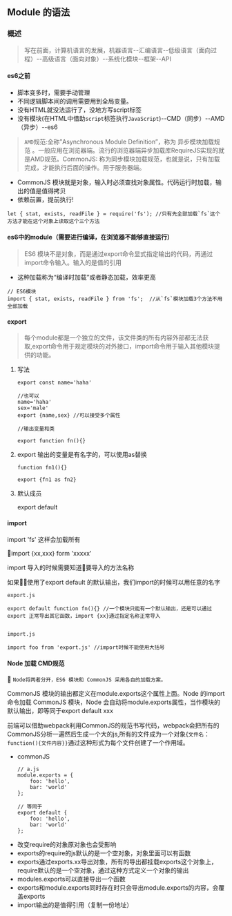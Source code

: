 ## Module 的语法

### 概述

> 写在前面，计算机语言的发展，机器语言--汇编语言--低级语言（面向过程）--高级语言（面向对象）--系统化模块--框架--API

#### es6之前

+ 脚本变多时，需要手动管理
+ 不同逻辑脚本间的调用需要用到全局变量。
+ 没有HTML就没法运行了，没地方写script标签
+ 没有模块(在HTML中借助`script`标签执行`JavaScript`)--CMD（同步）--AMD（异步）--es6

>`AMD`规范:全称”Asynchronous Module Definition”，称为 异步模块加载规范 。一般应用在浏览器端。流行的浏览器端异步加载库RequireJS实现的就是AMD规范。CommonJS: 称为同步模块加载规范，也就是说，只有加载完成，才能执行后面的操作。用于服务器端。<br/>

+ CommonJS 模块就是对象，输入时必须查找对象属性。代码运行时加载，输出的值是值得拷贝
+ 依赖前置，提前执行!
```
let { stat, exists, readFile } = require('fs'); //只有先全部加载`fs`这个方法才能在这个对象上读取这个三个方法
```

#### es6中的module（需要进行编译，在浏览器不能够直接运行）

> ES6 模块不是对象，而是通过export命令显式指定输出的代码，再通过import命令输入。输入的是值的引用

+ 这种加载称为“编译时加载”或者静态加载，效率更高

```
// ES6模块
import { stat, exists, readFile } from 'fs';  //从`fs`模块加载3个方法不用全部加载
```

#### export

>每个module都是一个独立的文件，该文件类的所有内容外部都无法获取,export命令用于规定模块的对外接口，import命令用于输入其他模块提供的功能。

1. 写法

    ```
    export const name='haha'

    //也可以
    name='haha'
    sex='male'
    export {name,sex} //可以接受多个属性

    //输出变量和类

    export function fn(){}

    ```

2. export 输出的变量是有名字的，可以使用as替换

    ```
    function fn1(){}

    export {fn1 as fn2}

    ```

3. 默认成员

    export default 
#### import

import 'fs' 这样会加载所有

import {xx,xxx} form 'xxxxx'

import 导入的时候需要知道要导入的方法名称

如果使用了export default 的默认输出，我们import的时候可以用任意的名字

```
export.js

export default function fn(){} //一个模块只能有一个默认输出，还是可以通过export 正常导出其它函数，import {xx}通过指定名称正常导入


import.js 

import foo from 'export.js' //import时候不能使用大括号

```


#### Node 加载 CMD规范

`Node将两者分开，ES6 模块和 CommonJS 采用各自的加载方案。`

CommonJS 模块的输出都定义在module.exports这个属性上面。Node 的import命令加载 CommonJS 模块，Node 会自动将module.exports属性，当作模块的默认输出，即等同于export default xxx

前端可以借助webpack利用CommonJS的规范书写代码，webpack会把所有的CommonJS分析一遍然后生成一个大的js,所有的文件成为一个对象{`文件名`：`function(){文件内容}}`通过这种形式为每个文件创建了一个作用域。
+ commonJS
    ```
    // a.js
    module.exports = {
        foo: 'hello',
        bar: 'world'
    };

    // 等同于
    export default {
        foo: 'hello',
        bar: 'world'
    };
    ```
+ 改变require的对象原对象也会受影响 
+ exports的require的js默认的是一个空对象，对象里面可以有函数
+ exports通过exports.xx导出对象，所有的导出都挂载exports这个对象上，require默认的是一个空对象，通过这种方式定义一个对象的输出
+ modules.exports可以直接导出一个函数
+ exports和module.exports同时存在时只会导出module.exports的内容，会覆盖exports
+ import输出的是值得引用（复制一份地址） 

